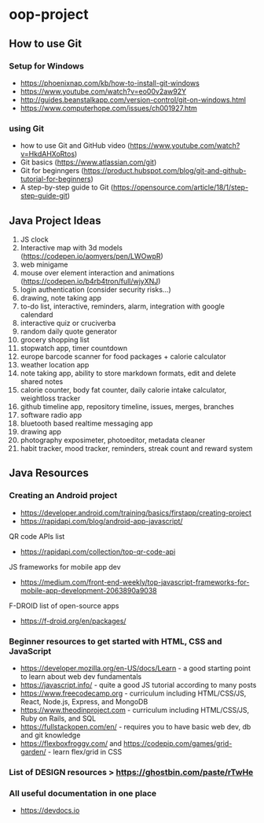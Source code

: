 # oop-project

## How to use Git

### Setup for Windows
- https://phoenixnap.com/kb/how-to-install-git-windows
- https://www.youtube.com/watch?v=eo00v2aw92Y
- http://guides.beanstalkapp.com/version-control/git-on-windows.html
- https://www.computerhope.com/issues/ch001927.htm

### using Git
- how to use Git and GitHub video (https://www.youtube.com/watch?v=HkdAHXoRtos)
- Git basics (https://www.atlassian.com/git)
- Git for beginngers (https://product.hubspot.com/blog/git-and-github-tutorial-for-beginners)
- A step-by-step guide to Git (https://opensource.com/article/18/1/step-step-guide-git)


## Java Project Ideas

1. JS clock
2. Interactive map with 3d models (https://codepen.io/aomyers/pen/LWOwpR)
3. web minigame
4. mouse over element interaction and animations (https://codepen.io/b4rb4tron/full/wjyXNJ)
5. login authentication (consider security risks...)
6. drawing, note taking app
7. to-do list, interactive, reminders, alarm, integration with google calendard
8. interactive quiz or cruciverba
9. random daily quote generator
10. grocery shopping list
11. stopwatch app, timer countdown 
12. europe barcode scanner for food packages + calorie calculator
13. weather location app
14. note taking app, ability to store markdown formats, edit and delete shared notes
15. calorie counter, body fat counter, daily calorie intake calculator, weightloss tracker
16. github timeline app, repository timeline, issues, merges, branches
17. software radio app
18. bluetooth based realtime messaging app
19. drawing app
20. photography exposimeter, photoeditor, metadata cleaner
21. habit tracker, mood tracker, reminders, streak count and reward system


## Java Resources

### Creating an Android project

- https://developer.android.com/training/basics/firstapp/creating-project
- https://rapidapi.com/blog/android-app-javascript/

QR code APIs list
- https://rapidapi.com/collection/top-qr-code-api

JS frameworks for mobile app dev
- https://medium.com/front-end-weekly/top-javascript-frameworks-for-mobile-app-development-2063890a9038

F-DROID list of open-source apps
- https://f-droid.org/en/packages/


### Beginner resources to get started with HTML, CSS and JavaScript
- https://developer.mozilla.org/en-US/docs/Learn - a good starting point to learn about web dev fundamentals
- https://javascript.info/ - quite a good JS tutorial according to many posts
- https://www.freecodecamp.org - curriculum including HTML/CSS/JS, React, Node.js, Express, and MongoDB
- https://www.theodinproject.com - curriculum including HTML/CSS/JS, Ruby on Rails, and SQL
- https://fullstackopen.com/en/ - requires you to have basic web dev, db and git knowledge
- https://flexboxfroggy.com/ and https://codepip.com/games/grid-garden/ - learn flex/grid in CSS
 
### List of DESIGN resources > https://ghostbin.com/paste/rTwHe
 
### All useful documentation in one place
- https://devdocs.io

